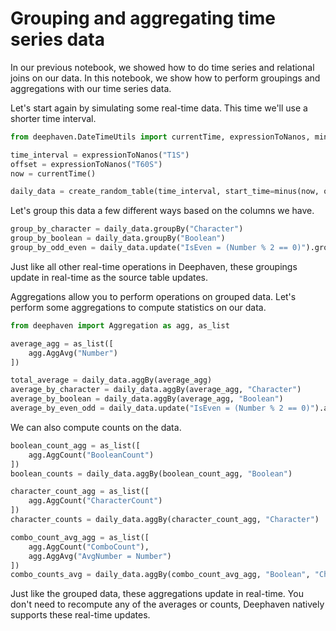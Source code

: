 # Grouping and aggregating time series data

In our previous notebook, we showed how to do time series and relational joins on our data. In this notebook, we show how to perform groupings and aggregations with our time series data.

Let's start again by simulating some real-time data. This time we'll use a shorter time interval.

```python
from deephaven.DateTimeUtils import currentTime, expressionToNanos, minus

time_interval = expressionToNanos("T1S")
offset = expressionToNanos("T60S")
now = currentTime()

daily_data = create_random_table(time_interval, start_time=minus(now, offset))
```

Let's group this data a few different ways based on the columns we have.

```python
group_by_character = daily_data.groupBy("Character")
group_by_boolean = daily_data.groupBy("Boolean")
group_by_odd_even = daily_data.update("IsEven = (Number % 2 == 0)").groupBy("IsEven").dropColumns("IsEven")
```

Just like all other real-time operations in Deephaven, these groupings update in real-time as the source table updates.

Aggregations allow you to perform operations on grouped data. Let's perform some aggregations to compute statistics on our data.

```python
from deephaven import Aggregation as agg, as_list

average_agg = as_list([
    agg.AggAvg("Number")
])

total_average = daily_data.aggBy(average_agg)
average_by_character = daily_data.aggBy(average_agg, "Character")
average_by_boolean = daily_data.aggBy(average_agg, "Boolean")
average_by_even_odd = daily_data.update("IsEven = (Number % 2 == 0)").aggBy(average_agg, "IsEven")
```

We can also compute counts on the data.

```python
boolean_count_agg = as_list([
    agg.AggCount("BooleanCount")
])
boolean_counts = daily_data.aggBy(boolean_count_agg, "Boolean")

character_count_agg = as_list([
    agg.AggCount("CharacterCount")
])
character_counts = daily_data.aggBy(character_count_agg, "Character")

combo_count_avg_agg = as_list([
    agg.AggCount("ComboCount"),
    agg.AggAvg("AvgNumber = Number")
])
combo_counts_avg = daily_data.aggBy(combo_count_avg_agg, "Boolean", "Character")
```

Just like the grouped data, these aggregations update in real-time. You don't need to recompute any of the averages or counts, Deephaven natively supports these real-time updates.
